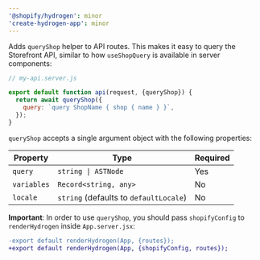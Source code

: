 ```yaml
---
'@shopify/hydrogen': minor
'create-hydrogen-app': minor
---
```


Adds `queryShop` helper to API routes. This makes it easy to query the Storefront API, similar to how `useShopQuery` is available in server components:

```jsx
// my-api.server.js

export default function api(request, {queryShop}) {
  return await queryShop({
    query: `query ShopName { shop { name } }`,
  });
}
```

`queryShop` accepts a single argument object with the following properties:

| Property    | Type                                   | Required |
| ----------- | -------------------------------------- | -------- |
| `query`     | `string \| ASTNode`                    | Yes      |
| `variables` | `Record<string, any>`                  | No       |
| `locale`    | `string` (defaults to `defaultLocale`) | No       |

**Important**: In order to use `queryShop`, you should pass `shopifyConfig` to `renderHydrogen` inside `App.server.jsx`:

```diff
-export default renderHydrogen(App, {routes});
+export default renderHydrogen(App, {shopifyConfig, routes});
```
